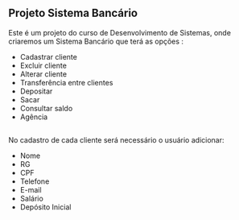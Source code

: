 ## Projeto Sistema Bancário
Este é um projeto do curso de Desenvolvimento de Sistemas, onde criaremos um Sistema Bancário que terá as opções :

- Cadastrar cliente
- Excluir cliente
- Alterar cliente
- Transferência entre clientes
- Depositar
- Sacar
- Consultar saldo
- Agência

## 
No cadastro de cada cliente será necessário o usuário adicionar:
- Nome
- RG
- CPF
- Telefone
- E-mail
- Salário
- Depósito Inicial
